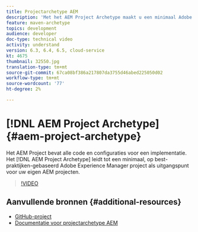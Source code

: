 ```yaml
---
title: Projectarchetype AEM
description: 'Met het AEM Project Archetype maakt u een minimaal Adobe Experience Manager-project op basis van best practices als uitgangspunt voor uw eigen AEM. '
feature: maven-archetype
topics: development
audience: developer
doc-type: technical video
activity: understand
version: 6.3, 6.4, 6.5, cloud-service
kt: 4675
thumbnail: 32550.jpg
translation-type: tm+mt
source-git-commit: 67ca08bf386a217807da3755d46abed225050d02
workflow-type: tm+mt
source-wordcount: '77'
ht-degree: 2%

---
```



# [!DNL AEM Project Archetype] {#aem-project-archetype}

Het AEM Project bevat alle code en configuraties voor een implementatie. Het [!DNL AEM Project Archetype] leidt tot een minimaal, op best-praktijken-gebaseerd Adobe Experience Manager project als uitgangspunt voor uw eigen AEM projecten.

>[!VIDEO](https://video.tv.adobe.com/v/32550/?quality=12&learn=on)

## Aanvullende bronnen {#additional-resources}

* [GitHub-project](https://github.com/adobe/aem-project-archetype)
* [Documentatie voor projectarchetype AEM](https://docs.adobe.com/content/help/en/experience-manager-core-components/using/developing/archetype/overview.html)
